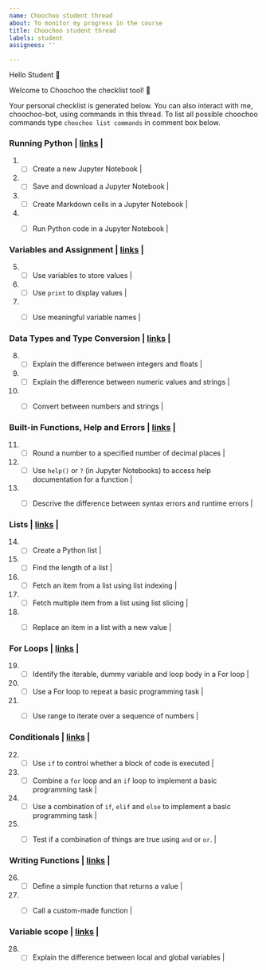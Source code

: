 ```yaml
---
name: Choochoo student thread
about: To monitor my progress in the course
title: Choochoo student thread
labels: student
assignees: ''

---
```


Hello Student :wave:

Welcome to Choochoo the checklist tool! :train:

Your personal checklist is generated below. You can also interact with me, choochoo-bot, using commands in this thread. 
To list all possible choochoo commands type `choochoo list commands` in comment box below.


### Running Python |   [links](https://lucydot.github.io/python_novice/01-run-quit/index.html)  | 
1) - [ ] Create a new Jupyter Notebook |    
2) - [ ] Save and download a Jupyter Notebook |    
3) - [ ] Create Markdown cells in a Jupyter Notebook |    
4) - [ ] Run Python code in a Jupyter Notebook |    


### Variables and Assignment |   [links](https://lucydot.github.io/python_novice/02-variables/index.html)  | 
5) - [ ] Use variables to store values |    
6) - [ ] Use `print` to display values |    
7) - [ ] Use meaningful variable names |    


### Data Types and Type Conversion |   [links](https://lucydot.github.io/python_novice/03-types-conversion/index.html)  | 
8) - [ ] Explain the difference between integers and floats |    
9) - [ ] Explain the difference between numeric values and strings |    
10) - [ ] Convert between numbers and strings |    


### Built-in Functions, Help and Errors |   [links](https://lucydot.github.io/python_novice/04-built-in/index.html)  | 
11) - [ ] Round a number to a specified number of decimal places |    
12) - [ ] Use `help()` or `?` (in Jupyter Notebooks) to access help documentation for a function |    
13) - [ ] Descrive the difference between syntax errors and runtime errors |    


### Lists |   [links](https://lucydot.github.io/python_novice/05-lists/index.html)  | 
14) - [ ] Create a Python list |    
15) - [ ] Find the length of a list |    
16) - [ ] Fetch an item from a list using list indexing |    
17) - [ ] Fetch multiple item from a list using list slicing |    
18) - [ ] Replace an item in a list with a new value |    


### For Loops |   [links](https://lucydot.github.io/python_novice/06-for-loops/index.html)  | 
19) - [ ] Identify the iterable, dummy variable and loop body in a For loop |    
20) - [ ] Use a For loop to repeat a basic programming task |    
21) - [ ] Use range to iterate over a sequence of numbers |    


### Conditionals |   [links](https://lucydot.github.io/python_novice/07-conditionals/index.html)  | 
22) - [ ] Use `if` to control whether a block of code is executed |    
23) - [ ] Combine a `for` loop and an `if` loop to implement a basic programming task |    
24) - [ ] Use a combination of `if`, `elif` and `else` to implement a basic programming task |    
25) - [ ] Test if a combination of things are true using `and` or `or`. |    


### Writing Functions |   [links](https://lucydot.github.io/python_novice/08-writing-functions/index.html)  | 
26) - [ ] Define a simple function that returns a value |    
27) - [ ] Call a custom-made function |    


### Variable scope |   [links](https://lucydot.github.io/python_novice/09-scope/index.html)  | 
28) - [ ] Explain the difference between local and global variables |    

